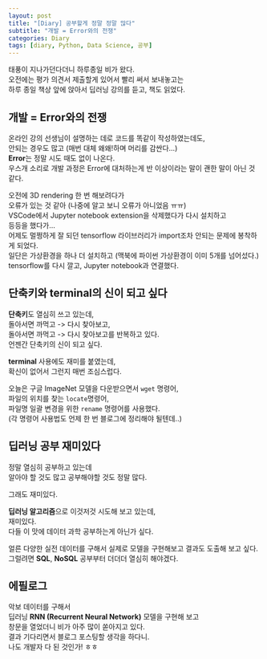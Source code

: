 ```yaml
---
layout: post
title: "[Diary] 공부할게 정말 정말 많다"
subtitle: "개발 = Error와의 전쟁"
categories: Diary
tags: [diary, Python, Data Science, 공부]
---
```



태풍이 지나가던다더니 하루종일 비가 왔다.  
오전에는 평가 의견서 제출할게 있어서 빨리 써서 보내놓고는  
하루 종일 책상 앞에 앉아서 딥러닝 강의를 듣고, 책도 읽었다.  


## 개발 = Error와의 전쟁 

온라인 강의 선생님이 설명하는 데로 코드를 똑같이 작성하였는데도,  
안되는 경우도 많고 (매번 대체 왜왜!하며 머리를 감싼다...)  
**Error**는 정말 시도 때도 없이 나온다.  
우스개 소리로 개발 과정은 Error에 대처하는게 반 이상이라는 말이 괜한 말이 아닌 것 같다.  

오전에 3D rendering 한 번 해보려다가  
오류가 있는 것 같아 (나중에 알고 보니 오류가 아니었음 ㅠㅠ)  
VSCode에서 Jupyter notebook extension을 삭제했다가 다시 설치하고  
등등을 했다가...  
어제도 멀쩡하게 잘 되던 tensorflow 라이브러리가 import조차 안되는 문제에 봉착하게 되었다.  
일단은 가상환경을 하나 더 설치하고 (맥북에 파이썬 가상환경이 이미 5개를 넘어섰다.)  
tensorflow를 다시 깔고, Jupyter notebook과 연결했다.  


## 단축키와 terminal의 신이 되고 싶다

**단축키**도 열심히 쓰고 있는데,  
돌아서면 까먹고 -> 다시 찾아보고,  
돌아서면 까먹고 -> 다시 찾아보고를 반복하고 있다.  
언젠간 단축키의 신이 되고 싶다.  

**terminal** 사용에도 재미를 붙였는데,  
확신이 없어서 그런지 매번 조심스럽다.  

오늘은 구글 ImageNet 모델을 다운받으면서 `wget` 명령어,   
파일의 위치를 찾는 `locate`명령어,  
파일명 일괄 변경을 위한 `rename` 명령어를 사용했다.  
(각 명령어 사용법도 언제 한 번 블로그에 정리해야 될텐데..)


## 딥러닝 공부 재미있다


정말 열심히 공부하고 있는데  
알아야 할 것도 많고 공부해야할 것도 정말 많다.  

그래도 재미있다.  

**딥러닝 알고리즘**으로 이것저것 시도해 보고 있는데,  
재미있다.  
다들 이 맛에 데이터 과학 공부하는게 아닌가 싶다.  

얼른 다양한 실전 데이터를 구해서 실제로 모델을 구현해보고 결과도 도출해 보고 싶다.   
그럴려면 **SQL**, **NoSQL** 공부부터 더더더 열심히 해야겠다.  


## 에필로그  

악보 데이터를 구해서  
딥러닝 **RNN (Recurrent Neural Network)** 모델을 구현해 보고  
창문을 열었더니 비가 아주 많이 쏟아지고 있다.  
결과 기다리면서 블로그 포스팅할 생각을 하다니.  
나도 개발자 다 된 것인가! ㅎㅎ  

